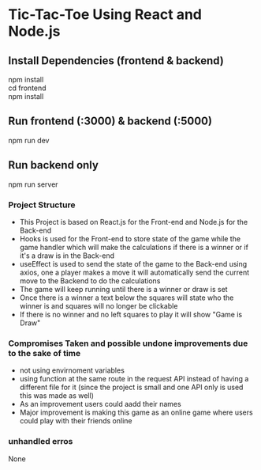 # Tic-Tac-Toe Using React and Node.js

## Install Dependencies (frontend & backend)
npm install  
cd frontend  
npm install

## Run frontend (:3000) & backend (:5000)
npm run dev

## Run backend only
npm run server


### Project Structure
- This Project is based on React.js for the Front-end and Node.js for the Back-end  
- Hooks is used for the Front-end to store state of the game while the game handler which will make the calculations if there is a winner or if it's a draw is in the Back-end  
- useEffect is used to send the state of the game to the Back-end using axios, one a player makes a move it will automatically send the current move to the Backend to do the calculations
- The game will keep running until there is a winner or draw is set
- Once there is a winner a text below the squares will state who the winner is and squares will no longer be clickable
- If there is no winner and no left squares to play it will show "Game is Draw"


### Compromises Taken and possible undone improvements due to the sake of time 
- not using envirnoment variables
- using function at the same route in the request API instead of having a different file for it (since the project is small and one API only is used this was made as well)
- As an improvement users could aadd their names
- Major improvement is making this game as an online game where users could play with their friends online

### unhandled erros
None
